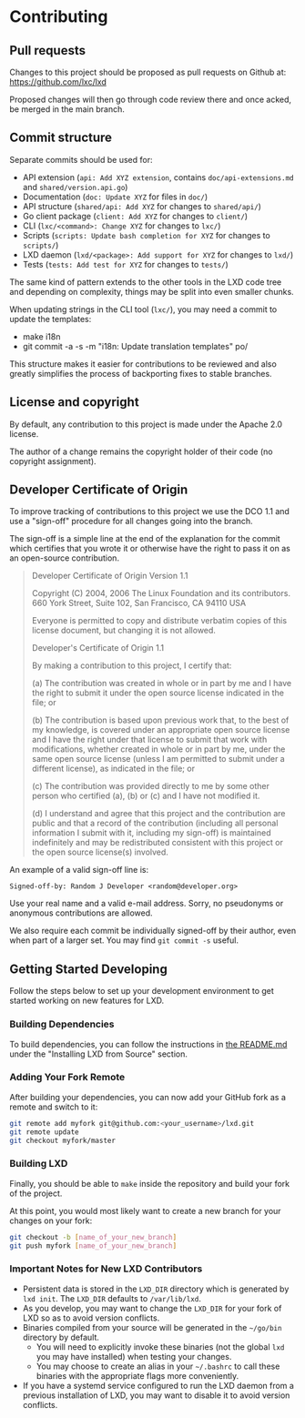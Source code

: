 # Contributing
## Pull requests
Changes to this project should be proposed as pull requests on Github
at: <https://github.com/lxc/lxd>

Proposed changes will then go through code review there and once acked,
be merged in the main branch.

## Commit structure
Separate commits should be used for:
 - API extension (`api: Add XYZ extension`, contains `doc/api-extensions.md` and `shared/version.api.go`)
 - Documentation (`doc: Update XYZ` for files in `doc/`)
 - API structure (`shared/api: Add XYZ` for changes to `shared/api/`)
 - Go client package (`client: Add XYZ` for changes to `client/`)
 - CLI (`lxc/<command>: Change XYZ` for changes to `lxc/`)
 - Scripts (`scripts: Update bash completion for XYZ` for changes to `scripts/`)
 - LXD daemon (`lxd/<package>: Add support for XYZ` for changes to `lxd/`)
 - Tests (`tests: Add test for XYZ` for changes to `tests/`)

The same kind of pattern extends to the other tools in the LXD code tree
and depending on complexity, things may be split into even smaller chunks.

When updating strings in the CLI tool (`lxc/`), you may need a commit to update the templates:
 - make i18n
 - git commit -a -s -m "i18n: Update translation templates" po/

This structure makes it easier for contributions to be reviewed and also
greatly simplifies the process of backporting fixes to stable branches.

## License and copyright
By default, any contribution to this project is made under the Apache
2.0 license.

The author of a change remains the copyright holder of their code
(no copyright assignment).


## Developer Certificate of Origin
To improve tracking of contributions to this project we use the DCO 1.1
and use a "sign-off" procedure for all changes going into the branch.

The sign-off is a simple line at the end of the explanation for the
commit which certifies that you wrote it or otherwise have the right
to pass it on as an open-source contribution.

> Developer Certificate of Origin
> Version 1.1
>
> Copyright (C) 2004, 2006 The Linux Foundation and its contributors.
> 660 York Street, Suite 102,
> San Francisco, CA 94110 USA
>
> Everyone is permitted to copy and distribute verbatim copies of this
> license document, but changing it is not allowed.
>
> Developer's Certificate of Origin 1.1
>
> By making a contribution to this project, I certify that:
>
> (a) The contribution was created in whole or in part by me and I
>     have the right to submit it under the open source license
>     indicated in the file; or
>
> (b) The contribution is based upon previous work that, to the best
>     of my knowledge, is covered under an appropriate open source
>     license and I have the right under that license to submit that
>     work with modifications, whether created in whole or in part
>     by me, under the same open source license (unless I am
>     permitted to submit under a different license), as indicated
>     in the file; or
>
> (c) The contribution was provided directly to me by some other
>     person who certified (a), (b) or (c) and I have not modified
>     it.
>
> (d) I understand and agree that this project and the contribution
>     are public and that a record of the contribution (including all
>     personal information I submit with it, including my sign-off) is
>     maintained indefinitely and may be redistributed consistent with
>     this project or the open source license(s) involved.

An example of a valid sign-off line is:

```
Signed-off-by: Random J Developer <random@developer.org>
```

Use your real name and a valid e-mail address.
Sorry, no pseudonyms or anonymous contributions are allowed.

We also require each commit be individually signed-off by their author,
even when part of a larger set. You may find `git commit -s` useful.

## Getting Started Developing

Follow the steps below to set up your development environment to get started working on new features for LXD.

### Building Dependencies

To build dependencies, you can follow the instructions in [the README.md](index.md) under the "Installing LXD from Source" section.

### Adding Your Fork Remote

After building your dependencies, you can now add your GitHub fork as a remote and switch to it:
```bash
git remote add myfork git@github.com:<your_username>/lxd.git
git remote update
git checkout myfork/master
```

### Building LXD

Finally, you should be able to `make` inside the repository and build your fork of the project.

At this point, you would most likely want to create a new branch for your changes on your fork:

```bash
git checkout -b [name_of_your_new_branch]
git push myfork [name_of_your_new_branch]
```

### Important Notes for New LXD Contributors

- Persistent data is stored in the `LXD_DIR` directory which is generated by `lxd init`. The `LXD_DIR` defaults to `/var/lib/lxd`.
- As you develop, you may want to change the `LXD_DIR` for your fork of LXD so as to avoid version conflicts.
- Binaries compiled from your source will be generated in the `~/go/bin` directory by default.
    - You will need to explicitly invoke these binaries (not the global `lxd` you may have installed) when testing your changes.
    - You may choose to create an alias in your `~/.bashrc` to call these binaries with the appropriate flags more conveniently.
- If you have a systemd service configured to run the LXD daemon from a previous installation of LXD, you may want to disable it to avoid version conflicts.

